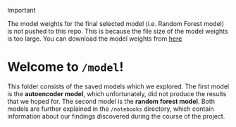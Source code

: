 > [!IMPORTANT]
> The model weights for the final selected model (i.e. Random Forest model) is not pushed to this repo. This is because the file size of the model weights is too large. You can download the model weights from [here](https://drive.google.com/file/d/1TmZGTOkJuheoFeME6UdAgjgMNgutHFuv/view?usp=drive_link)

# Welcome to `/model`!
This folder consists of the saved models which we explored. The first model is the **autoencoder model**, which unfortunately, did not produce the results that we hoped for. The second model is the **random forest model**. Both models are further explained in the `/notebooks` directory, which contain information about our findings discovered during the course of the project.